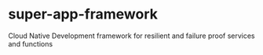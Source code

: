 # super-app-framework
Cloud Native Development framework for resilient and failure proof services and functions
